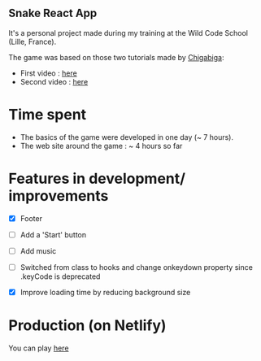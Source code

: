 ## Snake React App

It's a personal project made during my training at the Wild Code School (Lille, France).

The game was based on those two tutorials made by [Chigabiga](https://www.youtube.com/channel/UCq6R-ZK8bRI3jzWLUuw03Uw):
  - First video : [here](https://www.youtube.com/watch?v=-oOgsGP3t5o)
  - Second video : [here](https://www.youtube.com/watch?v=lgK7OTdT-eo)
  
# Time spent

  - The basics of the game were developed in one day (~ 7 hours).
  - The web site around the game : ~ 4 hours so far


# Features in development/ improvements

  - [x] Footer 
  - [ ] Add a 'Start' button 
  - [ ] Add music 
  - [ ] Switched from class to hooks and change onkeydown property since .keyCode is deprecated
  - [x] Improve loading time by reducing background size


  
# Production (on Netlify)

You can play [here](https://nervous-leakey-752015.netlify.app)
